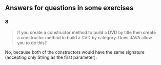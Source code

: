 ## Answers for questions in some exercises

### 8

> If you create a constructor method to build a DVD by title then create a
> constructor method to build a DVD by category.
> Does JAVA allow you to do this?

No, because both of the constructors would have the same signature
(accepting only String as the first parameter).

